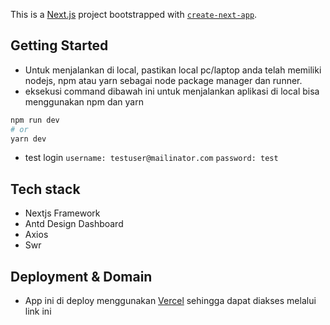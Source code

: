 This is a [Next.js](https://nextjs.org/) project bootstrapped with [`create-next-app`](https://github.com/vercel/next.js/tree/canary/packages/create-next-app).

## Getting Started

- Untuk menjalankan di local, pastikan local pc/laptop anda telah memiliki nodejs, npm atau yarn sebagai node package manager dan runner.
- eksekusi command dibawah ini untuk menjalankan aplikasi di local bisa menggunakan npm dan yarn 

```bash
npm run dev
# or
yarn dev
```
- test login `username: testuser@mailinator.com` `password: test`

## Tech stack
- Nextjs Framework
- Antd Design Dashboard
- Axios
- Swr

## Deployment & Domain
- App ini di deploy menggunakan [Vercel](https://vercel.com/) sehingga dapat diakses melalui link ini 